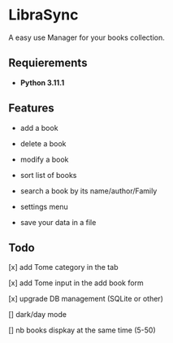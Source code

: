 # **LibraSync**

A easy use Manager for your books collection.

## **Requierements**

- **Python 3.11.1**

## **Features**

- add a book

- delete a book

- modify a book

- sort list of books

- search a book by its name/author/Family

- settings menu

- save your data in a file

## Todo

[x] add Tome category in the tab

[x] add Tome input in the add book form

[x] upgrade DB management (SQLite or other)

[] dark/day mode

[] nb books dispkay at the same time (5-50)
